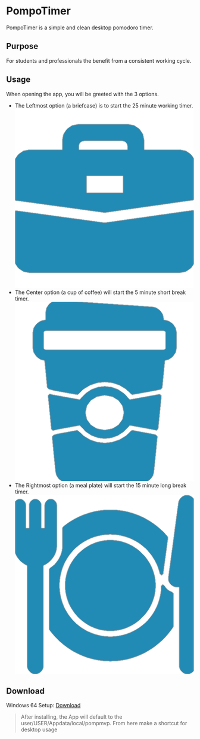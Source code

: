 # PompoTimer
PompoTimer is a simple and clean desktop pomodoro timer.

## Purpose
For students and professionals the benefit from a consistent working cycle.

## Usage
When opening the app, you will be greeted with the 3 options.
- The Leftmost option (a briefcase) is to start the 25 minute working timer.
![briefcase](https://github.com/BrodyMcLemore/PompoTimer/blob/main/src/Style/WorkTime.png)
- The Center option (a cup of coffee) will start the 5 minute short break timer.
![Coffee Cup](https://github.com/BrodyMcLemore/PompoTimer/blob/main/src/Style/ShortBreak.png)
- The Rightmost option (a meal plate) will start the 15 minute long break timer.
![Meal plate](https://github.com/BrodyMcLemore/PompoTimer/blob/main/src/Style/LongBreak.png)

## Download
Windows 64 Setup: [Download](https://github.com/BrodyMcLemore/PompoTimer/blob/main/PompoTimer%20Setup%201.0.0.exe)
> After installing, the App will default to the user/USER/Appdata/local/pompmvp. From here make a shortcut for desktop usage
